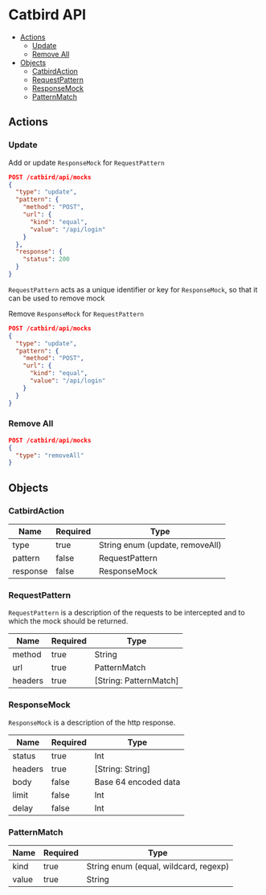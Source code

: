 # Catbird API

- [Actions](#Actions)
  - [Update](#Update)
  - [Remove All](#remove-all)
- [Objects](#Objects)
  - [CatbirdAction](#CatbirdAction)
  - [RequestPattern](#RequestPattern)
  - [ResponseMock](#ResponseMock)
  - [PatternMatch](#PatternMatch)

## Actions

### Update

Add or update `ResponseMock` for `RequestPattern`

```json
POST /catbird/api/mocks
{
  "type": "update",
  "pattern": {
    "method": "POST",
    "url": {
      "kind": "equal",
      "value": "/api/login"
    }
  },
  "response": {
    "status": 200
  }
}
```

`RequestPattern` acts as a unique identifier or key for `ResponseMock`, so that it can be used to remove mock

Remove `ResponseMock` for `RequestPattern`

```json
POST /catbird/api/mocks
{
  "type": "update",
  "pattern": {
    "method": "POST",
    "url": {
      "kind": "equal",
      "value": "/api/login"
    }
  }
}
```

### Remove All

```json
POST /catbird/api/mocks
{
  "type": "removeAll"
}
```

## Objects

### CatbirdAction

Name     | Required | Type
---------|----------|-------
type     | true     | String enum (update, removeAll)
pattern  | false    | RequestPattern
response | false    | ResponseMock

### RequestPattern

`RequestPattern` is a description of the requests to be intercepted and to which the mock should be returned.

Name    | Required | Type
--------|----------|-------
method  | true     | String
url     | true     | PatternMatch
headers | true     | [String: PatternMatch]

### ResponseMock

`ResponseMock` is a description of the http response.

Name    | Required | Type
--------|----------|-------
status  | true     | Int
headers | true     | [String: String]
body    | false    | Base 64 encoded data
limit   | false    | Int
delay   | false    | Int

### PatternMatch

Name  | Required | Type
------|----------|-------
kind  | true     | String enum (equal, wildcard, regexp)
value | true     | String
